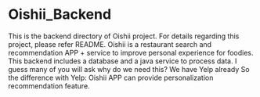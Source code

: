 # Oishii_Backend
This is the backend directory of Oishii project. For details regarding this project, please refer README.
Oishii is a restaurant search and recommendation APP + service to improve personal experience for foodies. 
This backend includes a database and a java service to process data. 
I guess many of you will ask why do we need this? We have Yelp already
So the difference with Yelp: Oishii APP can provide personalization recommendation feature.
